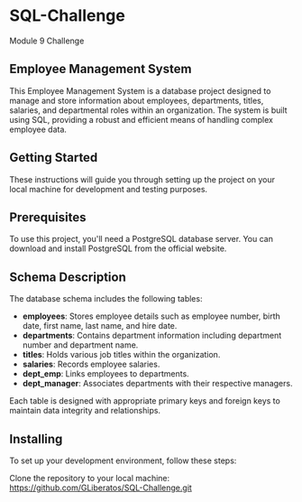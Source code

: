 # SQL-Challenge
Module 9 Challenge

## Employee Management System
This Employee Management System is a database project designed to manage and store information about employees, departments, titles, salaries, and departmental roles within an organization. The system is built using SQL, providing a robust and efficient means of handling complex employee data.

## Getting Started
These instructions will guide you through setting up the project on your local machine for development and testing purposes.

## Prerequisites
To use this project, you'll need a PostgreSQL database server. You can download and install PostgreSQL from the official website.

## Schema Description
The database schema includes the following tables:<br>

 *    <b>employees</b>: Stores employee details such as employee number, birth date, first name, last name, and hire date.<br>
 *    <b>departments</b>: Contains department information including department number and department name.<br>
 *    <b>titles</b>: Holds various job titles within the organization.<br>
 *    <b>salaries</b>: Records employee salaries.<br>
 *    <b>dept_emp</b>: Links employees to departments.<br>
 *    <b>dept_manager</b>: Associates departments with their respective managers.<br>

Each table is designed with appropriate primary keys and foreign keys to maintain data integrity and relationships.<br>

## Installing
To set up your development environment, follow these steps:

Clone the repository to your local machine:
https://github.com/GLiberatos/SQL-Challenge.git




